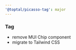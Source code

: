 ```yaml
---
'@toptal/picasso-tag': major
---
```


### Tag

- remove MUI Chip component
- migrate to Tailwind CSS
